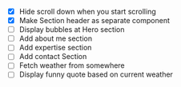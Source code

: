 - [x] Hide scroll down when you start scrolling
- [x] Make Section header as separate component
- [ ] Display bubbles at Hero section
- [ ] Add about me section
- [ ] Add expertise section
- [ ] Add contact Section
- [ ] Fetch weather from somewhere
- [ ] Display funny quote based on current weather
